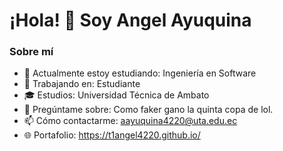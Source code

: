 # ¡Hola! 👋 Soy Angel Ayuquina

### Sobre mí
- 🌱 Actualmente estoy estudiando: Ingeniería en Software
- 💼 Trabajando en: Estudiante
- 🎓 Estudios: Universidad Técnica de Ambato
- 💬 Pregúntame sobre: Como faker gano la quinta copa de lol.
- 📫 Cómo contactarme: aayuquina4220@uta.edu.ec
- 🌐 Portafolio: https://t1angel4220.github.io/


